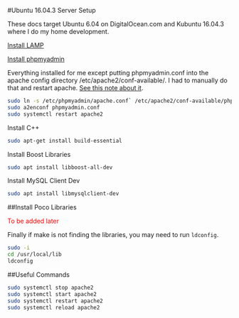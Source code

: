 #Ubuntu 16.04.3 Server Setup

These docs target Ubuntu 6.04 on DigitalOcean.com and Kubuntu 16.04.3 where I do my home development. 

[Install LAMP](https://www.digitalocean.com/community/tutorials/how-to-install-linux-apache-mysql-php-lamp-stack-on-ubuntu-16-04k)

[Install phpmyadmin](https://www.digitalocean.com/community/tutorials/how-to-install-and-secure-phpmyadmin-on-ubuntu-16-04)

Everything installed for me except putting phpmyadmin.conf into the apache config directory /etc/apache2/conf-available/. I had to manually do that and restart apache. [See this note about it](https://stackoverflow.com/questions/26891721/phpmyadmin-not-found-after-install-on-apache-ubuntu).

```bash
sudo ln -s /etc/phpmyadmin/apache.conf` /etc/apache2/conf-available/phpmyadmin.conf
sudo a2enconf phpmyadmin.conf
sudo systemctl restart apache2
```

Install C++
```bash
sudo apt-get install build-essential
```

Install Boost Libraries
```bash
sudo apt install libboost-all-dev
```

Install MySQL Client Dev
```bash
sudo apt install libmysqlclient-dev
```

##Install Poco Libraries
<p style="color:red;">
To be added later
</p>

Finally if make is not finding the libraries, you may need to run `ldconfig`.
```bash
sudo -i
cd /usr/local/lib
ldconfig
```

##Useful Commands

```bash
sudo systemctl stop apache2
sudo systemctl start apache2
sudo systemctl restart apache2
sudo systemctl reload apache2

```